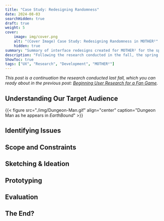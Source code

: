 ```yaml
---
title: "Case Study: Redesigning Randomness"
date: 2024-08-03
searchHidden: true
draft: true
weight: 5
cover:
    image: img/cover.png
    alt: "(Cover Image) Case Study: Redesigning Randomness in MOTHER²"
    hidden: true
summary: "Summary of interface redesigns created for MOTHER² for the spring term of my user experience capstone. ✏️🎮️"
description: "Following the research conducted in the fall, the spring term was spent redesigning two interfaces selected by the director of the MOTHER² project. This case study explores the user-centered design process used to develop those interfaces. ✏️🎮️"
ShowToc: true
tags: ["UX", "Research", "Development", "MOTHER²"]
---
```


_This post is a continuation the research conducted last fall, which you can ready about in the previous post: [Beginning User Research for a Fan Game](../madux-fall/)._

## Understanding Our Target Audience

{{< figure src="./img/Dungeon-Man.gif" align="center" caption="Dungeon Man as he appears in _EarthBound_" >}}

## Identifying Issues

## Scope and Constraints

## Sketching & Ideation

## Prototyping

## Evaluation

## The End?
